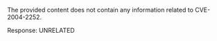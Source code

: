 The provided content does not contain any information related to CVE-2004-2252.

Response: UNRELATED